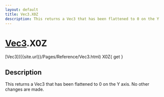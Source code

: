 ```yaml
---
layout: default
title: Vec3.X0Z
description: This returns a Vec3 that has been flattened to 0 on the Y axis. No other changes are made.
---
```

# [Vec3]({{site.url}}/Pages/Reference/Vec3.html).X0Z

<div class='signature' markdown='1'>
[Vec3]({{site.url}}/Pages/Reference/Vec3.html) X0Z{ get }
</div>

## Description
This returns a Vec3 that has been flattened to 0 on the
Y axis. No other changes are made.

